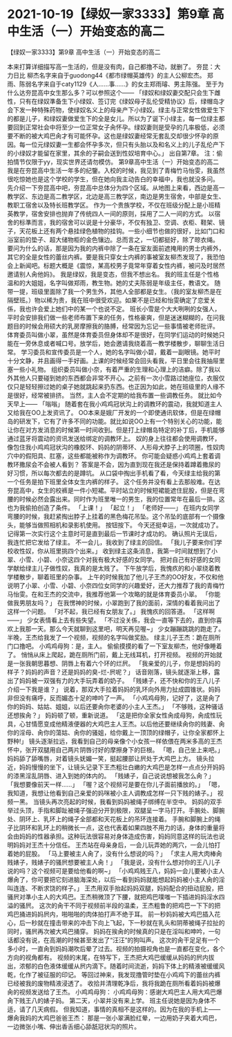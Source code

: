 # 2021-10-19【绿奴一家3333】第9章 高中生活（一）开始变态的高二



【绿奴一家3333】第9章 高中生活（一）开始变态的高二



本来打算详细描写高一生活的，但是没有肉，自己都撸不动，就删了。 夯昆：大力日比 柳杰名字来自于guodong44《都市绿帽英雄传》的主人公柳宏杰。 郑雨、陈弱名字来自于caty1129《人……事……》的女主郑雨璿、男主陈强。
至于为什么达夯昆高中女生那么多？可以参照这个—— 「绿奴和绿奴妻交配只会生下雌性，只有在绿奴準备生下小绿奴、签订完《绿奴母子乱伦受精协议》后，绿帽岛才会下发一种特殊药物，使绿奴名义上的母亲产下小绿奴。绿主与正常女性做爱生下的都是儿子，和绿奴妻做爱生下的全是女儿。所以为了诞下小绿主，每一位绿主都要回到正常社会中将至少一位正常女子肏怀孕。绿奴妻则是受孕的几率极低，必须要不断的被大鸡巴肏才有可能怀孕。这也是绿奴妻经常无套乱交却很少怀孕的原因。每一位元绿奴妻一生都会怀孕多次，但只有头胎以及和名义上的儿子乱伦产下的小绿奴才能留在家里，其余的子嗣会送到性奴培育中心。」 出自第7章。
注：偷拍情节仅限于yy，现实世界还请勿模仿。
第9章高中生活（一）开始变态的高二
我是在夯昆高中生活一年多的纪鑒。入校的时候，我见到了青梅竹马怡雯，我虽然很吃惊她也是这个学校的学生，但在她向我主动告白的幸福中，我也就没多问。 先介绍一下夯昆高中吧，夯昆高中总体分为四个区域。从地图上来看，西边是高一教学区、东边是高二教学区，北边是高三教学区，南边是男生宿舍，中部是女生、教职工宿舍以及特长班教学区。 作为一个贵族学校，不仅在班级分配上是小班精英教学，宿舍安排也抛弃了传统四人一间的原则，採用了二人一间的方式。    以宿舍的标準而言，我的宿舍可以说是十分豪华，不仅有独卫、空调、衣柜、鞋架、镜子，天花板上还有两个悬挂绿色植物的挂钩。一些小细节也做的很好，比如门口和浴室前的垫子、超大储物柜的金色镶边。总而言之，一切都挺好，除了晾衣绳。    要问为什么的话，那是因为我的内裤中除了一条在室友面前遮掩用的男士内裤外，其它的全是女性的蕾丝内裤。要是我只穿女士内裤的事被室友柳杰发现了，我恐怕会上新闻吧。标题大概是《震惊，某高校男子竟常年穿着女性内裤，被问及时居然邀请别人肏他妈》。    我是绿奴，我是变态，但我不想出名。
我的班主任是个性格温和的大姐姐，名字叫做郑雨，教生物。她的丈夫陈弱是年级主任，教语文。    随带一提，班级里面除了我一个男生外，其他人全部都是女生。（我的室友柳杰是在隔壁班。）物以稀为贵，我在班中很受欢迎。如果不是已经和怡雯确定了恋爱关係，我也许会爱上她们中的某一个也说不定。    班长小雪是个大大咧咧的女强人，平时会安排我们做一些老师布置下来的任务，性格豪爽，但是迷迷糊糊的，在问我题目的时候会用硕大的乳房摩擦我的胳膊，经常因为忘记一些事情被老师批评。    体育委员叫做小翠，虽然是体育委员但身体却不是很好，在同学们运动的时候她只能在一旁休息或者喊口号。放学后，她会邀请我绕着高一教学楼散步，聊聊生活日常。    学习委员和宣传委员是一个人，她的名字叫做小碧，戴着一副眼镜。她平时十分文静，并且画得一手好画。上课的时候经常会回头看我，平日里会往我抽屉里塞一些小礼物。    组织委员叫做小奈，有着严重的生理和心理上的洁癖。除了我以外其他人只要碰到她的东西都会非常不开心。之前有一次小雪路过她座位，衣服仅仅只是轻轻擦过她的桌子她就跳起来扔东西。也正因为如此，她在班级里的人缘不是很好，经常被排挤。
当然，主人会不定期的给我布置一些调教任务。    就比如今天早上——    「嗡嗡」    随着套在我小鸡鸡冠状沟上的调教环的震动，我就知道主人又给我在OO上发资讯了。    OO本来是娥厂开发的一个即使通讯软体，但是在绿帽岛的研发下，它有了许多不同的功能。就比如说OO上有一个特别关心的功能，能让你在对方发消息的时候第一时间收到。但是打上绿帽岛特定的补丁后，手机能够通过蓝牙将震动的资讯发送给绑定的调教环上。    奴的身上往往都会使用调教环，像包住我小鸡鸡冠状沟的橡胶环、妈妈的阴蒂环、人形母犬脖子上的项圈，性奴肉穴中的假阳具、肛塞，这些都能被称作为调教环。    你可能会疑惑小鸡鸡上套着调教环撒尿会不会被人看到？    答案是不会，因为直到现在我还是保持着蹲着撒尿的好习惯，所以每次都去的是蹲坑。
从口袋中掏出手机看了看，今天绿主给我的第一个任务是拍下班里全体女生内裤的样子。    这个任务并没有看上去那般难。在达夯昆高中，女生的校裤是一件小短裙。平时站立的时候短裙能遮住屁股，但是在弯腰的时候必然会露出来。同时作为班里唯一的男生，我的位置常年在最后一排。这也为我偷拍创造了条件。    「上课！」    「起立！」    「老师好——」    在班内女同学弯腰的时候，我赶紧掏出脖子上挂着的黑色梅花吊坠。这个吊坠的底部有一个摄像头，能够当做照相机和录影机使用。    按钮按下。    今天还挺幸运，一次就成功了。记得第一次实行这个主意时可是直到最后一节课时才成功的。 确认照片无误后，我连忙把它发给了绿主。    不一会儿，我收到了绿主的回信。    「我儿子要来你们学校收性奴，你从班里挑四个出来。」    收到绿主这条消息，我第一时间就想到了小翠、小雪、小碧、小奈这四个对我有极大好感的女同学。 把对自己有好感的女同学献给绿主儿子做性奴，我真的是太贱了。
下午放学后，我愧疚的和小翠绕着教学楼散步，聊着班里的杂事。    上午的时候我加了他儿子王杰的OO好友，不仅和他说明了小翠、小雪、小碧、小奈四位女同学的兴趣爱好，还大力推荐了我的青梅竹马怡雯。在和王杰的交流中，我推荐他第一个攻略的就是体育委员小翠。    「你能做我男朋友吗？」    在我愣神的时候，小翠跑到了我的面前，深情的看着我问出了这样一个问题。    「对不起，我已经有女朋友了。」    我愧疚的回答道。    「这样啊——」    少女表情看上去有些失望。    「不过没关係，我会一直等下去的，直到你喜欢上我那一天。那么今天就聊到这里吧，明天再见喔~」    少女蹦蹦跳跳的跑走了。
半晚，王杰给我发了一个视频，视频的名字叫做奖励。    绿主儿子王杰：跪在厕所门口撸吧。    小鸡鸡母狗：是，主人。
偷偷摸摸的看了一下室友柳杰，他好像睡着了。    悄悄从床上爬起，跪在厕所门前，戴上无线耳机，打开视频。    视频的开始就是一张我朝思暮想、阴唇上有着六个环的烂屄。    「我亲爱的儿子，你是想妈妈的样子？妈妈的声音？还是妈妈的臭-烂-屄呢？」    话音刚落，镜头就逐渐上移，露出了妈妈被一双强有力的大手玩弄着的奶子。    「贱婊子，还不快和你的王八儿子介绍一下我是谁？」    说着，那双大手拉着妈妈的乳环向外用力扯成圆锥状。妈妈非但没有痛呼，反而媚态十足的呻吟了一声。    「小鸡鸡母狗，记好了，这是肏了你的妈妈、姑姑、姐姐，以后还要肏你老婆的小主人王杰。」    「不够贱，这种骚话还想挨肏？」    妈妈顿了顿，重新说道。    「这是把你全家女性肏成母狗，肏成性玩具，心甘情愿变成他精液便器的大鸡巴主人王杰。以后他还要继续肏你的贱妻、肏你的淫母、肏你的蕩姑、肏你的骚姐，给你戴上一顶顶的绿帽子，让你全家都怀上野种!」    镜头逐渐拉远，我看到自己的母亲像个小女孩一样依偎在两米多高的王杰怀中，张开双腿用自己两片阴唇讨好的摩擦身下的巨根。    「嗯，自己坐上来吧。」    妈妈舔了舔嘴唇，对着镜头妩媚一笑，挺起腰部让屄处于大鸡巴上方。    镜头拉近，妈妈慢慢的坐下，让镜头记录下王杰粗壮白嫩的大鸡巴是怎样一点点分开妈妈的漆黑淫乱阴唇、进入到她的体内的。    「贱婊子，自己说说想被我怎么肏？」    「我想要像前天一样……」    「喔？这个视频可是要在你儿子面前播放的。」    「嗯，我知道，我想让他看到自己亲爱的妈咪被小主人调教成怎样一只下贱的婊子。」    视频一黑。    当镜头再次亮起的时候，我看到妈妈被绳子绑缚在半空中。    妈妈的双手举过头顶，手指和脚趾被绳子强迫分开到极限，双腿呈一字马打开。手腕处、脚腕处、阴环上、乳环上的绳子全部都和天花板上的吊环连接着。    手腕和脚腕上的绳子比阴环和乳环上的稍微长一点，这也代表着如果四肢不用力的话，身体的重量将会由妈妈的性器承担。这种玩法很容易对身体造成伤害，妈妈同意这样的玩法也说明妈妈对王杰十分信任。    王杰站在母亲身后，一会儿玩弄她的两穴，一会儿怕打着她的屁股。    「马上要被主人肏了，没有什么想说的吗？」    「求主人用大肉棒肏贱婊子，贱婊子的骚屄想要被主人肏！」    「我是说，没有什么想对你的王八儿子说的吗？这个视频可是要给他看的啊~」    「小鸡鸡贱王八，妈妈一会儿要被小主人爆肏了，你可要把它刻进脑海深处，以后一看到妈妈就能想起妈妈被小主人肏的淫叫连连、不断求饶的样子。」    王杰用双手抬起妈妈双腿，妈妈配合的扭动屁股，把骚屄对準小主人的大鸡巴。王杰稍微顶了下腰，就把鸡巴噗嗤一下插进妈妈淫水四溢的骚屄。    这次的肏干不同于视频前半段的温柔，王杰粗鲁的把鸡巴一下下的把鸡巴捅进妈妈屄内，啪啪啪的肉体拍打声不绝于耳。    前一秒妈妈被大鸡巴插入花心，后一秒就在撞击带来的冲击下向上飞起，下一秒就在乳头和阴蒂被绳子拉扯的同时，骚屄再次被大鸡巴捅穿。    妈妈在挨肏的时候真的只是在淫叫和呻吟，一句话都没有说，在高潮的时候甚至发出了“汪汪”的狗叫声。    这次的肏干足足有一个多小时，一直肏到妈妈潮吹后晕了过去。视频的拍摄视角也是一直都在变化，各个方向的视角都有。    视频的末尾，在特写下，王杰把大鸡巴缓缓从妈妈的屄内拔出，浓郁的白色液体缓缓从屄内滴下。随着时间流逝，妈妈下体上的精液被缓缓风乾，化作了被征服的印记。    等回过神来，我发现撸管时垫在小鸡鸡下的蕾丝内裤已经被我的废物精液浸透了。
收拾并清理乾净后，我将我跪在厕所看着妈妈被爆肏的视频发送给了王杰。    小鸡鸡母狗：    小鸡鸡母狗：感谢大鸡巴主人用大鸡巴爆肏下贱王八的婊子妈。
第二天，小翠并没有来上学。    班主任说她是因为身体不适，请了几天病假。    但我知道，事情的真相不是这样的。因为在我的手机上——    爆肏我妈的大鸡巴爸爸王杰：    那是一张小翠满脸红晕，一边用奶子夹着大鸡巴，一边微张小嘴、伸出香舌细心舔舐冠状沟的照片。


